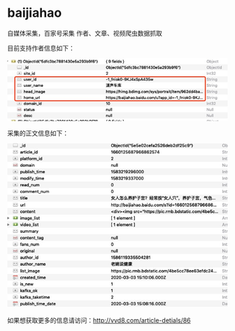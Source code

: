 # baijiahao
自媒体采集，百家号采集 作者、文章、视频爬虫数据抓取

目前支持作者信息如下：

<img src=https://github.com/wanlitengfei/baijiahao/blob/master/img/baijiahao_author.jpg>

采集的正文信息如下：

<img src=https://github.com/wanlitengfei/baijiahao/blob/master/img/baijiahao_article.jpg>

如果想获取更多的信息请访问：http://vvd8.com/article-detials/86
